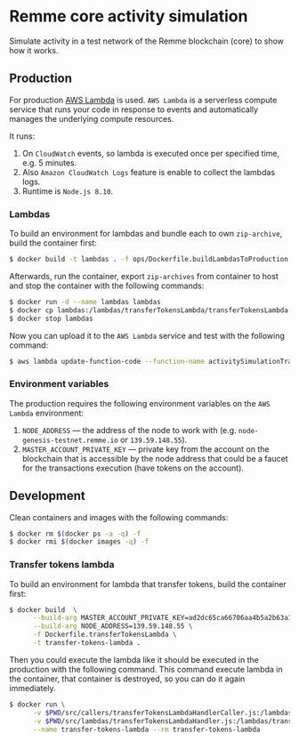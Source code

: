 # Remme core activity simulation

Simulate activity in a test network of the Remme blockchain (core) to show how it works.

## Production

For production [AWS Lambda](https://aws.amazon.com/lambda/features) is used. ``AWS Lambda`` is a serverless compute 
service that runs your code in response to events and automatically manages the underlying compute resources.

It runs:

1. On ``CloudWatch`` events, so lambda is executed once per specified time, e.g. 5 minutes.
2. Also ``Amazon CloudWatch Logs`` feature is enable to collect the lambdas logs.
3. Runtime is ``Node.js 8.10``.

### Lambdas

To build an environment for lambdas and bundle each to own ``zip-archive``, build the container first:

```bash
$ docker build -t lambdas . -f ops/Dockerfile.buildLambdasToProduction
```

Afterwards, run the container, export ``zip-archives`` from container to host and stop the container with the following 
commands:

```bash
$ docker run -d --name lambdas lambdas
$ docker cp lambdas:/lambdas/transferTokensLambda/transferTokensLambda.zip .
$ docker stop lambdas
```

Now you can upload it to the ``AWS Lambda`` service and test with the following command:

```bash
$ aws lambda update-function-code --function-name activitySimulationTrasferTokens --zip-file fileb:/$pwd/transferTokensLambda.zip
```

### Environment variables

The production requires the following environment variables on the ``AWS Lambda`` environment:

1. ``NODE_ADDRESS`` — the address of the node to work with (e.g. ``node-genesis-testnet.remme.io`` or ``139.59.148.55``).
2. ``MASTER_ACCOUNT_PRIVATE_KEY`` — private key from the account on the blockchain that is accessible by the node address 
that could be a faucet for the transactions execution (have tokens on the account).

## Development

Clean containers and images with the following commands:

```bash
$ docker rm $(docker ps -a -q) -f
$ docker rmi $(docker images -q) -f
```

### Transfer tokens lambda

To build an environment for lambda that transfer tokens, build the container first:

```bash
$ docker build  \
      --build-arg MASTER_ACCOUNT_PRIVATE_KEY=ad2dc65ca66706aa4b5a2b63a10472c91e113b7f82614260f3bb3a2cd28a0cdc \
      --build-arg NODE_ADDRESS=139.59.148.55 \
      -f Dockerfile.transferTokensLambda \
      -t transfer-tokens-lambda .
```

Then you could execute the lambda like it should be executed in the production with the following command. This command
execute lambda in the container, that container is destroyed, so you can do it again immediately. 

```bash
$ docker run \
      -v $PWD/src/callers/transferTokensLambdaHandlerCaller.js:/lambdas/transferTokensLambda/transferTokensLambdaHandlerCaller.js \
      -v $PWD/src/lambdas/transferTokensLambdaHandler.js:/lambdas/transferTokensLambda/transferTokensLambdaHandler.js \
      --name transfer-tokens-lambda --rm transfer-tokens-lambda
```

